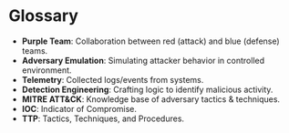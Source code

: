 # Glossary

- **Purple Team**: Collaboration between red (attack) and blue (defense) teams.  
- **Adversary Emulation**: Simulating attacker behavior in controlled environment.  
- **Telemetry**: Collected logs/events from systems.  
- **Detection Engineering**: Crafting logic to identify malicious activity.  
- **MITRE ATT&CK**: Knowledge base of adversary tactics & techniques.  
- **IOC**: Indicator of Compromise.  
- **TTP**: Tactics, Techniques, and Procedures.  
